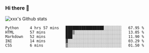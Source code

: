 ### Hi there 👋

<!--
**sdy623/sdy623** is a ✨ _special_ ✨ repository because its `README.md` (this file) appears on your GitHub profile.

Here are some ideas to get you started:

- 🔭 I’m currently working on ...
- 🌱 I’m currently learning ...
- 👯 I’m looking to collaborate on ...
- 🤔 I’m looking for help with ...
- 💬 Ask me about ...
- 📫 How to reach me: ...
- 😄 Pronouns: ...
- ⚡ Fun fact: ...
-->
![xxx's Github stats](https://github-readme-stats.vercel.app/api?username=sdy623&show_icons=true)

<!--START_SECTION:waka-->
```text
Python     4 hrs 57 mins   █████████████████░░░░░░░░   67.95 % 
HTML       57 mins         ███▒░░░░░░░░░░░░░░░░░░░░░   13.05 % 
Markdown   52 mins         ███░░░░░░░░░░░░░░░░░░░░░░   11.90 % 
INI        14 mins         ▓░░░░░░░░░░░░░░░░░░░░░░░░   03.29 % 
CSS        6 mins          ▒░░░░░░░░░░░░░░░░░░░░░░░░   01.50 % 
```
<!--END_SECTION:waka-->
